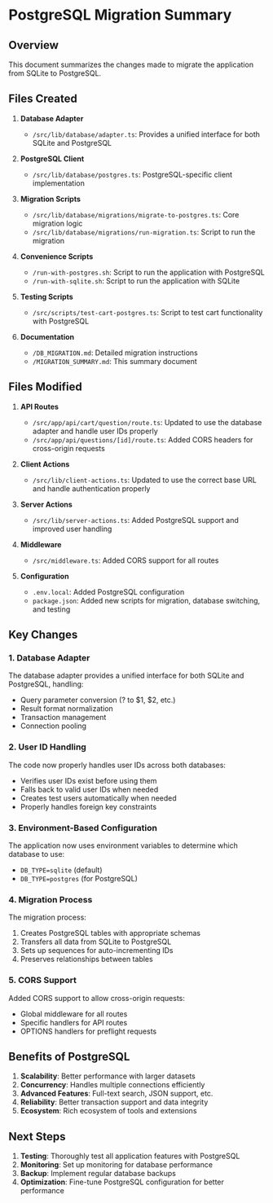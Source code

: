 # PostgreSQL Migration Summary

## Overview

This document summarizes the changes made to migrate the application from SQLite to PostgreSQL.

## Files Created

1. **Database Adapter**
   - `/src/lib/database/adapter.ts`: Provides a unified interface for both SQLite and PostgreSQL

2. **PostgreSQL Client**
   - `/src/lib/database/postgres.ts`: PostgreSQL-specific client implementation

3. **Migration Scripts**
   - `/src/lib/database/migrations/migrate-to-postgres.ts`: Core migration logic
   - `/src/lib/database/migrations/run-migration.ts`: Script to run the migration

4. **Convenience Scripts**
   - `/run-with-postgres.sh`: Script to run the application with PostgreSQL
   - `/run-with-sqlite.sh`: Script to run the application with SQLite

5. **Testing Scripts**
   - `/src/scripts/test-cart-postgres.ts`: Script to test cart functionality with PostgreSQL

6. **Documentation**
   - `/DB_MIGRATION.md`: Detailed migration instructions
   - `/MIGRATION_SUMMARY.md`: This summary document

## Files Modified

1. **API Routes**
   - `/src/app/api/cart/question/route.ts`: Updated to use the database adapter and handle user IDs properly
   - `/src/app/api/questions/[id]/route.ts`: Added CORS headers for cross-origin requests

2. **Client Actions**
   - `/src/lib/client-actions.ts`: Updated to use the correct base URL and handle authentication properly

3. **Server Actions**
   - `/src/lib/server-actions.ts`: Added PostgreSQL support and improved user handling

4. **Middleware**
   - `/src/middleware.ts`: Added CORS support for all routes

5. **Configuration**
   - `.env.local`: Added PostgreSQL configuration
   - `package.json`: Added new scripts for migration, database switching, and testing

## Key Changes

### 1. Database Adapter

The database adapter provides a unified interface for both SQLite and PostgreSQL, handling:
- Query parameter conversion (? to $1, $2, etc.)
- Result format normalization
- Transaction management
- Connection pooling

### 2. User ID Handling

The code now properly handles user IDs across both databases:
- Verifies user IDs exist before using them
- Falls back to valid user IDs when needed
- Creates test users automatically when needed
- Properly handles foreign key constraints

### 3. Environment-Based Configuration

The application now uses environment variables to determine which database to use:
- `DB_TYPE=sqlite` (default)
- `DB_TYPE=postgres` (for PostgreSQL)

### 4. Migration Process

The migration process:
1. Creates PostgreSQL tables with appropriate schemas
2. Transfers all data from SQLite to PostgreSQL
3. Sets up sequences for auto-incrementing IDs
4. Preserves relationships between tables

### 5. CORS Support

Added CORS support to allow cross-origin requests:
- Global middleware for all routes
- Specific handlers for API routes
- OPTIONS handlers for preflight requests

## Benefits of PostgreSQL

1. **Scalability**: Better performance with larger datasets
2. **Concurrency**: Handles multiple connections efficiently
3. **Advanced Features**: Full-text search, JSON support, etc.
4. **Reliability**: Better transaction support and data integrity
5. **Ecosystem**: Rich ecosystem of tools and extensions

## Next Steps

1. **Testing**: Thoroughly test all application features with PostgreSQL
2. **Monitoring**: Set up monitoring for database performance
3. **Backup**: Implement regular database backups
4. **Optimization**: Fine-tune PostgreSQL configuration for better performance
